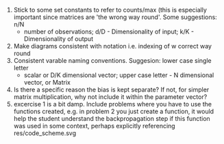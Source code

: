 1. Stick to some set constants to refer to counts/max (this is especially 
    important since matrices are 'the wrong way round'. Some suggestions: n/N 
    - number of observations; d/D - Dimensionality of input; k/K - 
    Dimensionality of output
1. Make diagrams consistent with notation i.e. indexing of w correct way round 
1. Consistent varable naming conventions. Suggesion: lower case single letter 
    - scalar or D/K dimensional vector; upper case letter - N dimensional 
    vector, or Matrix
1. Is there a specific reason the bias is kept separate? If not, for simpler 
    matrix multiplication, why not include it within the parameter vector?
1. excercise 1 is a bit damp. Include problems where you have to use the
    functions created, e.g. in problem 2 you just create a function, it 
    would help the student understand the backpropagation step if this
    function was used in some context, perhaps explicitly referencing
    res/code_scheme.svg

